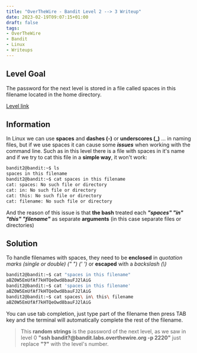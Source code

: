 ```yaml
---
title: "OverTheWire - Bandit Level 2 --> 3 Writeup"
date: 2023-02-19T09:07:15+01:00
draft: false
tags:
- OverTheWire
- Bandit
- Linux
- Writeups
---
```


## Level Goal
The password for the next level is stored in a file called spaces in this filename located in the home directory.

[Level link](https://overthewire.org/wargames/bandit/bandit3.html)


## Information
In Linux we can use **spaces** and **dashes (-)** or **underscores (_)** ... in naming files, but if we use spaces it can cause some **_issues_** when working with the command line. Such as in this level there is a file with spaces in it's name and if we try to cat this file in a **simple way**, it won't work:

```bash
bandit2@bandit:~$ ls
spaces in this filename
bandit2@bandit:~$ cat spaces in this filename
cat: spaces: No such file or directory
cat: in: No such file or directory
cat: this: No such file or directory
cat: filename: No such file or directory
```
And the reason of this issue is that **the bash** treated each **_"spaces" "in" "this" "filename"_** as separate **arguments** (in this case separate files or directories)
## Solution
To handle filenames with spaces, they need to be **enclosed** in _quotation marks (single or double) (" ") (' ')_ or **escaped** with a _backslash (\\)_

```bash
bandit2@bandit:~$ cat "spaces in this filename" 
aBZ0W5EmUfAf7kHTQeOwd8bauFJ2lAiG
bandit2@bandit:~$ cat 'spaces in this filename' 
aBZ0W5EmUfAf7kHTQeOwd8bauFJ2lAiG
bandit2@bandit:~$ cat spaces\ in\ this\ filename 
aBZ0W5EmUfAf7kHTQeOwd8bauFJ2lAiG
```
You can use tab completion, just type part of the filename then press TAB key and the terminal will automatically complete the rest of the filename.

> This **random strings** is the password of the next level, as we saw in level 0 **"ssh bandit?@bandit.labs.overthewire.org -p 2220"** just replace **"?"** with the level's number.